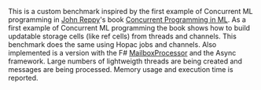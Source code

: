 ﻿This is a custom benchmark inspired by the first example of Concurrent ML
programming in [John Reppy](http://people.cs.uchicago.edu/~jhr/)'s book
[Concurrent Programming in
ML](http://www.cambridge.org/us/academic/subjects/computer-science/distributed-networked-and-mobile-computing/concurrent-programming-ml).
As a first example of Concurrent ML programming the book shows how to build
updatable storage cells (like ref cells) from threads and channels.  This
benchmark does the same using Hopac jobs and channels.  Also implemented is a
version with the F#
[MailboxProcessor](http://msdn.microsoft.com/en-us/library/ee370357.aspx) and
the Async framework.  Large numbers of lightweigth threads are being created and
messages are being processed.  Memory usage and execution time is reported.
